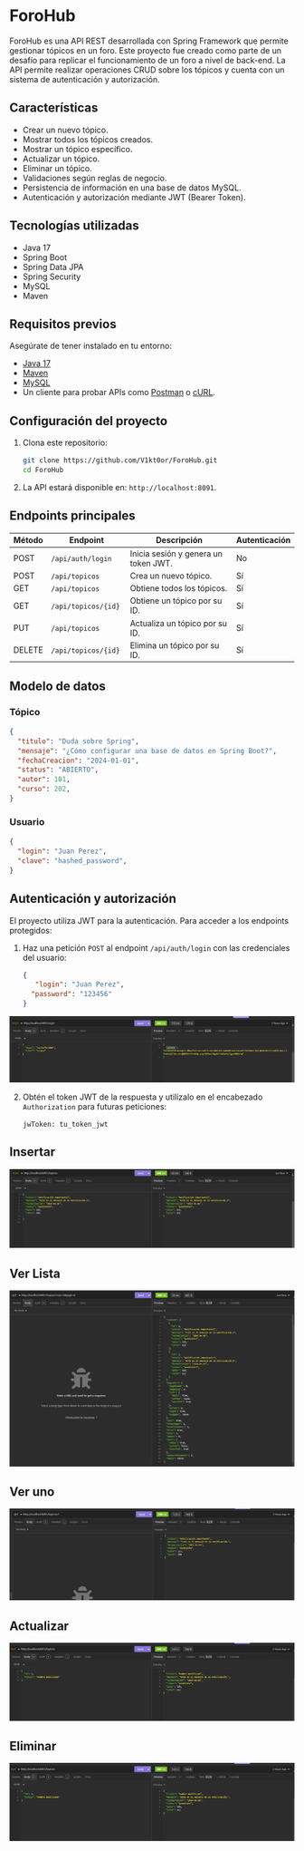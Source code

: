 # ForoHub

ForoHub es una API REST desarrollada con Spring Framework que permite gestionar tópicos en un foro. Este proyecto fue creado como parte de un desafío para replicar el funcionamiento de un foro a nivel de back-end. La API permite realizar operaciones CRUD sobre los tópicos y cuenta con un sistema de autenticación y autorización.

## Características

- Crear un nuevo tópico.
- Mostrar todos los tópicos creados.
- Mostrar un tópico específico.
- Actualizar un tópico.
- Eliminar un tópico.
- Validaciones según reglas de negocio.
- Persistencia de información en una base de datos MySQL.
- Autenticación y autorización mediante JWT (Bearer Token).

## Tecnologías utilizadas

- Java 17
- Spring Boot
- Spring Data JPA
- Spring Security
- MySQL
- Maven

## Requisitos previos

Asegúrate de tener instalado en tu entorno:

- [Java 17](https://www.oracle.com/java/technologies/javase-jdk17-downloads.html)
- [Maven](https://maven.apache.org/install.html)
- [MySQL](https://dev.mysql.com/downloads/)
- Un cliente para probar APIs como [Postman](https://www.postman.com/) o [cURL](https://curl.se/).

## Configuración del proyecto

1. Clona este repositorio:
   ```bash
   git clone https://github.com/V1kt0or/ForoHub.git
   cd ForoHub
   ```

4. La API estará disponible en: `http://localhost:8091`.

## Endpoints principales

| Método | Endpoint           | Descripción                       | Autenticación |
|--------|--------------------|-----------------------------------|----------------|
| POST   | `/api/auth/login` | Inicia sesión y genera un token JWT. | No             |
| POST   | `/api/topicos`    | Crea un nuevo tópico.              | Sí            |
| GET    | `/api/topicos`    | Obtiene todos los tópicos.         | Sí            |
| GET    | `/api/topicos/{id} ` | Obtiene un tópico por su ID.        | Sí            |
| PUT    | `/api/topicos` | Actualiza un tópico por su ID.      | Sí            |
| DELETE | `/api/topicos/{id}` | Elimina un tópico por su ID.        | Sí            |

## Modelo de datos

### Tópico
```json
{
  "titulo": "Duda sobre Spring",
  "mensaje": "¿Cómo configurar una base de datos en Spring Boot?",
  "fechaCreacion": "2024-01-01",
  "status": "ABIERTO",
  "autor": 101,
  "curso": 202,
}
```

### Usuario
```json
{
  "login": "Juan Perez",
  "clave": "hashed_password",
}
```

## Autenticación y autorización

El proyecto utiliza JWT para la autenticación. Para acceder a los endpoints protegidos:

1. Haz una petición `POST` al endpoint `/api/auth/login` con las credenciales del usuario:
   ```json
   {
      "login": "Juan Perez",
     "password": "123456"
   }
   ```
 ![Vista API](F1.PNG)

2. Obtén el token JWT de la respuesta y utilízalo en el encabezado `Authorization` para futuras peticiones:
   ```
   jwToken: tu_token_jwt
   ```

## Insertar
![Vista API](F2.PNG)
## Ver Lista
![Vista API](F3.PNG)

## Ver uno
![Vista API](F4.PNG)
## Actualizar
![Vista API](F5.PNG)

## Eliminar

![Vista API](F5.PNG)

